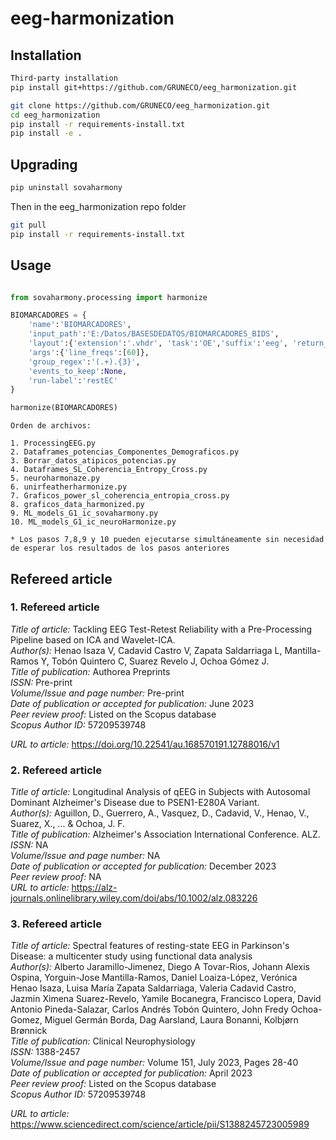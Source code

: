 # eeg-harmonization

## Installation
```bash
Third-party installation
pip install git+https://github.com/GRUNECO/eeg_harmonization.git
```

```bash
git clone https://github.com/GRUNECO/eeg_harmonization.git
cd eeg_harmonization
pip install -r requirements-install.txt
pip install -e .
```

## Upgrading

```bash
pip uninstall sovaharmony
```

Then in the eeg_harmonization repo folder

```bash
git pull
pip install -r requirements-install.txt
```

## Usage

```python

from sovaharmony.processing import harmonize

BIOMARCADORES = {
    'name':'BIOMARCADORES',
    'input_path':'E:/Datos/BASESDEDATOS/BIOMARCADORES_BIDS',
    'layout':{'extension':'.vhdr', 'task':'OE','suffix':'eeg', 'return_type':'filename'},
    'args':{'line_freqs':[60]},
    'group_regex':'(.+).{3}',
    'events_to_keep':None,
    'run-label':'restEC'
}

harmonize(BIOMARCADORES)
```
```
Orden de archivos:

1. ProcessingEEG.py 
2. Dataframes_potencias_Componentes_Demograficos.py 
3. Borrar_datos_atipicos_potencias.py 
4. Dataframes_SL_Coherencia_Entropy_Cross.py 
5. neuroharmonaze.py 
6. unirfeatherharmonize.py 
7. Graficos_power_sl_coherencia_entropia_cross.py
8. graficos_data_harmonized.py
9. ML_models_G1_ic_sovaharmony.py
10. ML_models_G1_ic_neuroHarmonize.py

* Los pasos 7,8,9 y 10 pueden ejecutarse simultáneamente sin necesidad de esperar los resultados de los pasos anteriores
```
  ## Refereed article
### 1.	Refereed article
*Title of article:* 	Tackling EEG Test-Retest Reliability with a Pre-Processing Pipeline based on ICA and Wavelet-ICA.<br>
*Author(s):* 	Henao Isaza V, Cadavid Castro V, Zapata Saldarriaga L, Mantilla-Ramos Y, Tobón Quintero C, Suarez Revelo J, Ochoa Gómez J.<br>
*Title of publication:* 	Authorea Preprints<br>
*ISSN:* 	Pre-print<br>
*Volume/Issue and page number:* 	Pre-print<br>
*Date of publication or accepted for publication:* 	June 2023<br>
*Peer review proof:* 	Listed on the Scopus database<br>
*Scopus Author ID:* 57209539748<br>

*URL to article:* 	https://doi.org/10.22541/au.168570191.12788016/v1<br>

### 2.	Refereed article
*Title of article:* 	Longitudinal Analysis of qEEG in Subjects with Autosomal Dominant Alzheimer's Disease due to PSEN1-E280A Variant.<br>
*Author(s):* 	Aguillon, D., Guerrero, A., Vasquez, D., Cadavid, V., Henao, V., Suarez, X., ... & Ochoa, J. F.<br>
*Title of publication:* 	Alzheimer's Association International Conference. ALZ.<br>
*ISSN:* 	NA<br>
*Volume/Issue and page number:* 	NA<br>
*Date of publication or accepted for publication:* 	December 2023<br>
*Peer review proof:* 	NA<br>
*URL to article:* 	https://alz-journals.onlinelibrary.wiley.com/doi/abs/10.1002/alz.083226<br>

### 3.	Refereed article
*Title of article:* 	Spectral features of resting-state EEG in Parkinson's Disease: a multicenter study using functional data analysis<br>
*Author(s):* 	Alberto Jaramillo-Jimenez, Diego A Tovar-Rios, Johann Alexis Ospina, Yorguin-Jose Mantilla-Ramos, Daniel Loaiza-López, Verónica Henao Isaza, Luisa María Zapata Saldarriaga, Valeria Cadavid Castro, Jazmin Ximena Suarez-Revelo, Yamile Bocanegra, Francisco Lopera, David Antonio Pineda-Salazar, Carlos Andrés Tobón Quintero, John Fredy Ochoa-Gomez, Miguel Germán Borda, Dag Aarsland, Laura Bonanni, Kolbjørn Brønnick<br>
*Title of publication:* 	Clinical Neurophysiology<br>
*ISSN:* 	1388-2457<br>
*Volume/Issue and page number:* 	Volume 151, July 2023, Pages 28-40<br>
*Date of publication or accepted for publication:* 	April 2023<br>
*Peer review proof:* 	Listed on the Scopus database<br>
*Scopus Author ID:* 57209539748<br>

*URL to article:* 	https://www.sciencedirect.com/science/article/pii/S1388245723005989<br>

